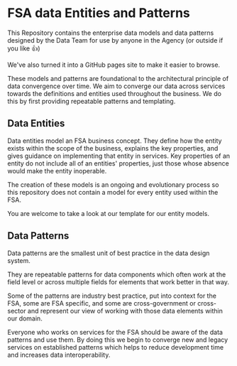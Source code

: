 # FSA data Entities and Patterns
This Repository contains the enterprise data models and data patterns designed by the Data Team for use by anyone in the Agency (or outside if you like 👍)

We've also turned it into a GitHub pages site to make it easier to browse.

These models and patterns are foundational to the architectural principle of data convergence over time. We aim to converge our data across services towards the definitions and entities used throughout the business. We do this by first providing repeatable patterns and templating.

## Data Entities
Data entities model an FSA business concept. They define how the entity exists within the scope of the business, explains the key properties, and gives guidance on implementing that entity in services. Key properties of an entity do not include all of an entities' properties, just those whose absence would make the entity inoperable.

The creation of these models is an ongoing and evolutionary process so this repository does not contain a model for every entity used within the FSA.

You are welcome to take a look at our template for our entity models.

## Data Patterns
Data patterns are the smallest unit of best practice in the data design system.

They are repeatable patterns for data components which often work at the field level or across multiple fields for elements that work better in that way.

Some of the patterns are industry best practice, put into context for the FSA, some are FSA specific, and some are cross-government or cross-sector and represent our view of working with those data elements within our domain.

Everyone who works on services for the FSA should be aware of the data patterns and use them. By doing this we begin to converge new and legacy services on established patterns which helps to reduce development time and increases data interoperability.
